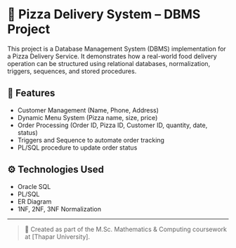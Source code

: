 # 🍕 Pizza Delivery System – DBMS Project

This project is a Database Management System (DBMS) implementation for a Pizza Delivery Service. It demonstrates how a real-world food delivery operation can be structured using relational databases, normalization, triggers, sequences, and stored procedures.

## 📌 Features

- Customer Management (Name, Phone, Address)
- Dynamic Menu System (Pizza name, size, price)
- Order Processing (Order ID, Pizza ID, Customer ID, quantity, date, status)
- Triggers and Sequence to automate order tracking
- PL/SQL procedure to update order status

## ⚙️ Technologies Used

- Oracle SQL
- PL/SQL
- ER Diagram
- 1NF, 2NF, 3NF Normalization


---

> 🔧 Created as part of the M.Sc. Mathematics & Computing coursework at [Thapar University].
